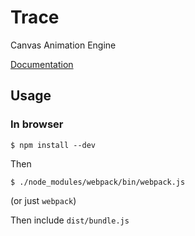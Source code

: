 # Trace
Canvas Animation Engine

[Documentation](https://github.com/cpsdqs/trace-api/tree/master/docs/index.md)

## Usage
### In browser
```
$ npm install --dev
```

Then
```
$ ./node_modules/webpack/bin/webpack.js
```
(or just `webpack`)

Then include `dist/bundle.js`
